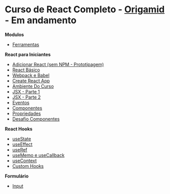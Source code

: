 # Curso de React Completo - [Origamid](https://www.origamid.com/curso/react-completo/) - Em andamento

**Modulos**

- [Ferramentas](https://github.com/MatheusGomesWeb/Cursos/tree/master/Programacao/JavaScript/Origamimd/ReactCompleto/Ferramentas)

**React para Iniciantes**
- [Adicionar React (sem NPM - Prototipagem)](https://github.com/MatheusGomesWeb/Cursos/tree/master/Programacao/JavaScript/Origamimd/ReactCompleto/React-para-Iniciantes/adicionar-react)
- [React Básico](https://github.com/MatheusGomesWeb/Cursos/tree/master/Programacao/JavaScript/Origamimd/ReactCompleto/React-para-Iniciantes/react-basico)
- [Webpack e Babel](https://github.com/MatheusGomesWeb/Cursos/tree/master/Programacao/JavaScript/Origamimd/ReactCompleto/React-para-Iniciantes/Webpack-e-Babel)
- [Create React App](https://github.com/MatheusGomesWeb/Cursos/tree/master/Programacao/JavaScript/Origamimd/ReactCompleto/React-para-Iniciantes/Create-React-App)
- [Ambiente Do Curso](https://github.com/MatheusGomesWeb/Cursos/tree/master/Programacao/JavaScript/Origamimd/ReactCompleto/React-para-Iniciantes/Ambiente-do-Curso)
- [JSX - Parte 1](https://github.com/MatheusGomesWeb/Cursos/tree/master/Programacao/JavaScript/Origamimd/ReactCompleto/React-para-Iniciantes/JSX-Parte-1)
- [JSX - Parte 2](https://github.com/MatheusGomesWeb/Cursos/tree/master/Programacao/JavaScript/Origamimd/ReactCompleto/React-para-Iniciantes/JSX-Parte-2)
- [Eventos](https://github.com/MatheusGomesWeb/Cursos/tree/master/Programacao/JavaScript/Origamimd/ReactCompleto/React-para-Iniciantes/Eventos)
- [Componentes](https://github.com/MatheusGomesWeb/Cursos/tree/master/Programacao/JavaScript/Origamimd/ReactCompleto/React-para-Iniciantes/Componentes)
- [Propriedades](https://github.com/MatheusGomesWeb/Cursos/tree/master/Programacao/JavaScript/Origamimd/ReactCompleto/React-para-Iniciantes/Propriedades)
- [Desafio Componentes](https://github.com/MatheusGomesWeb/Cursos/tree/master/Programacao/JavaScript/Origamimd/ReactCompleto/React-para-Iniciantes/Desafio-Componentes)

**React Hooks**

- [useState](https://github.com/MatheusGomesWeb/Cursos/tree/master/Programacao/JavaScript/Origamimd/ReactCompleto/React-Hooks/useState)
- [useEffect](https://github.com/MatheusGomesWeb/Cursos/tree/master/Programacao/JavaScript/Origamimd/ReactCompleto/React-Hooks/useEffect)
- [useRef](https://github.com/MatheusGomesWeb/Cursos/tree/master/Programacao/JavaScript/Origamimd/ReactCompleto/React-Hooks/useRef)
- [useMemo e useCallback](https://github.com/MatheusGomesWeb/Cursos/tree/master/Programacao/JavaScript/Origamimd/ReactCompleto/React-Hooks/useMemo-e-useCallback)
- [useContext](https://github.com/MatheusGomesWeb/Cursos/tree/master/Programacao/JavaScript/Origamimd/ReactCompleto/React-Hooks/useContext)
- [Custom Hooks](https://github.com/MatheusGomesWeb/Cursos/tree/master/Programacao/JavaScript/Origamimd/ReactCompleto/React-Hooks/customHooks)

**Formulário**

- [Input](https://github.com/MatheusGomesWeb/Cursos/tree/master/Programacao/JavaScript/Origamimd/ReactCompleto/Formularios/input)
